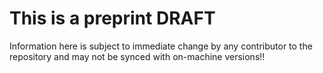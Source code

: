 # This is a preprint DRAFT
Information here is subject to immediate change by any contributor to the repository and may not be synced with on-machine versions!!
